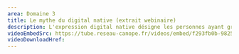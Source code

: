 ```yaml
---
area: Domaine 3
title: Le mythe du digital native (extrait webinaire)
description: L'expression digital native désigne les personnes ayant grandi avec le numérique. Ce terme est chargé des représentations des adultes sur la culture et les compétences numériques des jeunes. En quoi ces représentations créent-elles une fracture ? Et comment se positionner en tant qu'enseignant dans l'accompagnement des élèves ? Avec Jocelyn Lachance, maître de conférences en sociologie, et Iris Iriu, professeure-documentaliste et référente académique Éducation aux médias et à l’information. Extrait du webinaire « Pratiques numériques des élèves, les comprendre pour mieux les accompagner »."
videoEmbedSrc: https://tube.reseau-canope.fr/videos/embed/f293fb0b-9825-489f-af0e-78ac3969d441
videoDownloadHref:
---
```

